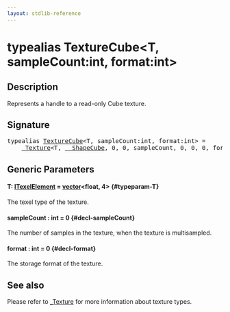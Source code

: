 ```yaml
---
layout: stdlib-reference
---
```


# typealias TextureCube\<T, sampleCount:int, format:int\>

## Description

Represents a handle to a read-only Cube texture.

## Signature

<pre>
<span class='code_keyword'>typealias</span> <a href="/stdlib-reference/types/texturecube-07" class="code_type">TextureCube</a>&lt;T, sampleCount:<span class="code_keyword">int</span>, format:<span class="code_keyword">int</span>&gt; = 
    <a href="/stdlib-reference/types/0texture-01/index" class="code_type">_Texture</a>&lt;T, <a href="/stdlib-reference/types/0_shapecube-027/index" class="code_type">__ShapeCube</a>, 0, 0, sampleCount, 0, 0, 0, format&gt;;
</pre>

## Generic Parameters

#### T: [ITexelElement](/stdlib-reference/interfaces/itexelelement-016/index) = [vector](/stdlib-reference/types/vector/index)\<float, 4\> {#typeparam-T}
The texel type of the texture.

#### sampleCount  : int = 0 {#decl-sampleCount}
The number of samples in the texture, when the texture is multisampled.

#### format  : int = 0 {#decl-format}
The storage format of the texture.


## See also

Please refer to <span class='code'><a href="/stdlib-reference/types/0texture-01/index" class="code_type">_Texture</a></span> for more information about texture types.


